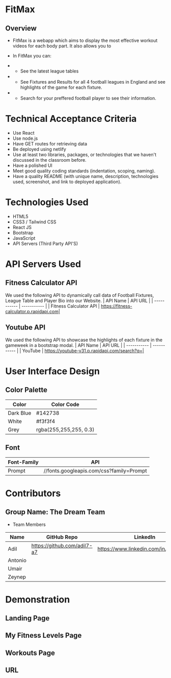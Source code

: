 # FitMax
## Overview
* FitMax is a webapp which aims to display the most effective workout videos for each body part. It also allows you to

* In FitMax you can:
* * See the latest league tables
* * See Fixtures and Results for all 4 football leagues in England and see highlights of the game for each fixture.
* * Search for your preffered football player to see their information. 




# Technical Acceptance Criteria
* Use React
* Use node.js
* Have GET routes for retrieving data
* Be deployed using netlify
* Use at least two libraries, packages, or technologies that we haven't discussed in the classroom before.
* Have a polished UI
* Meet good quality coding standards (indentation, scoping, naming).
* Have a quality README (with unique name, description, technologies used, screenshot, and link to deployed application).

# Technologies Used
* HTML5
* CSS3 / Tailwind CSS
* React JS
* Bootstrap
* JavaScript 
* API Servers (Third Party API'S)

# API Servers Used
## Fitness Calculator API
We used the following API to dynamically call data of Football Fixtures, League Table and Player Bio into our Website.
| API Name    | API URL         |
| ----------- | -----------     |
|  Fitness Calculator API      | https://fitness-calculator.p.rapidapi.com|

## Youtube API
We used the following API to showcase the highlights of each fixture in the gameweek in a bootstrap modal.
| API Name    | API URL         |
| ----------- | -----------         |
| YouTube       | https://youtube-v31.p.rapidapi.com/search?q=|



# User Interface Design
## Color Palette
| Color       | Color Code          |
| ----------- | -----------         |
| Dark Blue       | #142738             |
| White       | #f3f3f4             |
| Grey        | rgba(255,255,255, 0.3)|

## Font 
| Font-Family    | API          |
| ----------- | -----------         |
| Prompt       | //fonts.googleapis.com/css?family=Prompt |


# Contributors
## Group Name: The Dream Team
* Team Members

| Name       | GitHub Repo          | LinkedIn                                       |
| ----------- | -----------         |----------------                                |
| Adil        | https://github.com/adil7-a7 | https://www.linkedin.com/in/adilseco2/ |
| Antonio     |                   |                                                   |
| Umair        |                    |                                                 |
| Zeynep    |                        |                                                  |

# Demonstration

## Landing Page


## My Fitness Levels Page 



## Workouts Page




## URL
